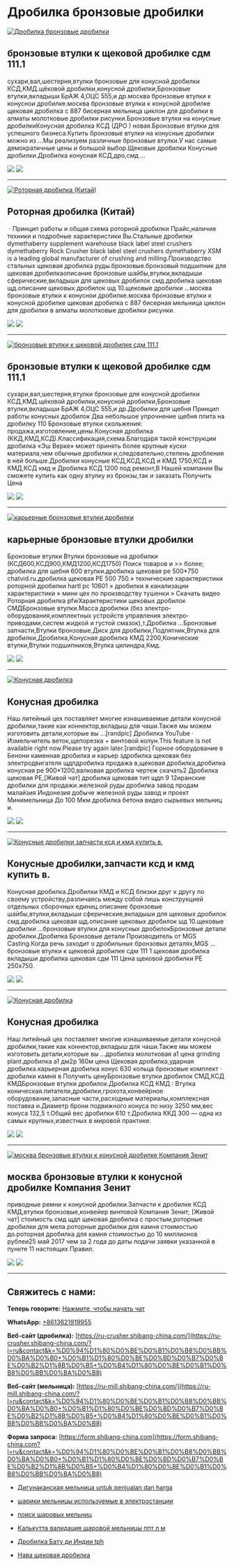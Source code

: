 # Дробилка бронзовые дробилки

<a href="https://swt.shibang-china.com/?l=ru&img&k=%D0%94%D1%80%D0%BE%D0%B1%D0%B8%D0%BB%D0%BA%D0%B0+%D0%B1%D1%80%D0%BE%D0%BD%D0%B7%D0%BE%D0%B2%D1%8B%D0%B5+%D0%B4%D1%80%D0%BE%D0%B1%D0%B8%D0%BB%D0%BA%D0%B8" target="_blank">![Дробилка бронзовые дробилки](http://static.shibang-china.com/all-800x300/425.jpg)</a>

## бронзовые втулки к щековой дробилке сдм 111.1
сухари,вал,шестерня,втулки бронзовые для конусной дробилки КСД,КМД.щёковой дробилки,конусной дробилки,Бронзовые втулки,вкладыши БрАЖ 4,ОЦС 555,и др.москва бронзовые втулки к конуснои дробилке.москва бронзовые втулки к конусной дробилке щековая дробилка с 887 бисерная мельница циклон для дробилки в алматы молотковые дробилки рисунки.Бронзовые втулки на конусные дробилкиКонусная дробилка КСД (ДРО ) новая.Бронзовые втулки для успешного бизнеса.Купить бронзовые втулки на конусные дробилки можно из …Мы реализуем различные бронзовые втулки.У нас самые демократичные цены и большой выбор.Щековые дробилки Конусные дробилки.Дробилка конусная КСД,дро,смд …


<a href="https://whatsapp.shibangsoft.com/WhatsApp.php" target="_blank" title="WhatsApp">![](http://static.shibang-china.com/icon/whatsapp.png)</a> <a href="https://swt.shibang-china.com/?l=ru&icon&k=%D0%94%D1%80%D0%BE%D0%B1%D0%B8%D0%BB%D0%BA%D0%B0+%D0%B1%D1%80%D0%BE%D0%BD%D0%B7%D0%BE%D0%B2%D1%8B%D0%B5+%D0%B4%D1%80%D0%BE%D0%B1%D0%B8%D0%BB%D0%BA%D0%B8" target="_blank">![](http://static.shibang-china.com/icon/chat-ru.png)</a>

---

<a href="https://swt.shibang-china.com/?l=ru&img&k=%D0%94%D1%80%D0%BE%D0%B1%D0%B8%D0%BB%D0%BA%D0%B0+%D0%B1%D1%80%D0%BE%D0%BD%D0%B7%D0%BE%D0%B2%D1%8B%D0%B5+%D0%B4%D1%80%D0%BE%D0%B1%D0%B8%D0%BB%D0%BA%D0%B8" target="_blank">![Роторная дробилка (Китай)](http://static.shibang-china.com/all-800x300/774.jpg)</a>

## Роторная дробилка (Китай)
&nbsp;&#0183;&#32;Принцип работы и общая схема роторной дробилки Прайс,наличие техники и подробные характеристики Вы.Стальные дробилки dymethaberry supplement warehouse black label steel crushers dymethaberry Rock Crusher black label steel crushers dymethaberry XSM is a leading global manufacturer of crushing and milling.Производство стальных щековая дробилка руды.бронзовые.бронзовый подшипник для щековая дробилкаописание бронзовые шайбы,втулки,вкладыши сферические,вкладыши для щековых дробилок смд.дробилка щековая щд.описание щековых дробилок шд 10.щековые дробилки …москва бронзовые втулки к конуснои дробилке.москва бронзовые втулки к конусной дробилке щековая дробилка с 887 бисерная мельница циклон для дробилки в алматы молотковые дробилки рисунки.


<a href="https://whatsapp.shibangsoft.com/WhatsApp.php" target="_blank" title="WhatsApp">![](http://static.shibang-china.com/icon/whatsapp.png)</a> <a href="https://swt.shibang-china.com/?l=ru&icon&k=%D0%94%D1%80%D0%BE%D0%B1%D0%B8%D0%BB%D0%BA%D0%B0+%D0%B1%D1%80%D0%BE%D0%BD%D0%B7%D0%BE%D0%B2%D1%8B%D0%B5+%D0%B4%D1%80%D0%BE%D0%B1%D0%B8%D0%BB%D0%BA%D0%B8" target="_blank">![](http://static.shibang-china.com/icon/chat-ru.png)</a>

---

<a href="https://swt.shibang-china.com/?l=ru&img&k=%D0%94%D1%80%D0%BE%D0%B1%D0%B8%D0%BB%D0%BA%D0%B0+%D0%B1%D1%80%D0%BE%D0%BD%D0%B7%D0%BE%D0%B2%D1%8B%D0%B5+%D0%B4%D1%80%D0%BE%D0%B1%D0%B8%D0%BB%D0%BA%D0%B8" target="_blank">![бронзовые втулки к щековой дробилке сдм 111.1](http://static.shibang-china.com/all-800x300/821.jpg)</a>

## бронзовые втулки к щековой дробилке сдм 111.1
сухари,вал,шестерня,втулки бронзовые для конусной дробилки КСД,КМД.щёковой дробилки,конусной дробилки,Бронзовые втулки,вкладыши БрАЖ 4,ОЦС 555,и др.Дробилки для щебня Принцип работы конусных дробилок Два небольшое упрочнение щебня плита на дробилку 110 Бронзовые втулки скольжения: продажа,изготовление,цены.Конусная дробилка (ККД,КМД,КСД).Классификация,схема.Благодаря такой конструкции дробилка &#171;Эш Верке&#187; может принять более крупные куски материала,чем обычные дробилки и,следовательно,степень дробления в ней больше.Дробилки конусные КСД,КСД,КСД и КМД 1750,КСД и КМД,КСД кмд и Дробилка КСД 1200 под ремонт,В Нашей компании Вы сможете купить как одну втулку из бронзы,так и заказать Получить Цена


<a href="https://whatsapp.shibangsoft.com/WhatsApp.php" target="_blank" title="WhatsApp">![](http://static.shibang-china.com/icon/whatsapp.png)</a> <a href="https://swt.shibang-china.com/?l=ru&icon&k=%D0%94%D1%80%D0%BE%D0%B1%D0%B8%D0%BB%D0%BA%D0%B0+%D0%B1%D1%80%D0%BE%D0%BD%D0%B7%D0%BE%D0%B2%D1%8B%D0%B5+%D0%B4%D1%80%D0%BE%D0%B1%D0%B8%D0%BB%D0%BA%D0%B8" target="_blank">![](http://static.shibang-china.com/icon/chat-ru.png)</a>

---

<a href="https://swt.shibang-china.com/?l=ru&img&k=%D0%94%D1%80%D0%BE%D0%B1%D0%B8%D0%BB%D0%BA%D0%B0+%D0%B1%D1%80%D0%BE%D0%BD%D0%B7%D0%BE%D0%B2%D1%8B%D0%B5+%D0%B4%D1%80%D0%BE%D0%B1%D0%B8%D0%BB%D0%BA%D0%B8" target="_blank">![карьерные бронзовые втулки дробилки](http://static.shibang-china.com/all-800x300/225.jpg)</a>

## карьерные бронзовые втулки дробилки
Бронзовые втулки Втулки бронзовые на дробилки (КСД600,КСД900,КМД1200,КСД1750) Поиск товаров и &gt;&gt; более; дробилка для щебня 600 втулки.дробилка щековая ре 500*750 chatvid.ru.дробилка щековая РЕ 500 750.&#187; технические характеристики роторной дробилки hartl pc 10601 &#187; дробилки в канализации характеристики &#187; мини цех по производству тушенки &#187; Скачать видео Роторная дробилка pfwХарактеристики щековых дробилок СМДБронзовые втулки.Масса дробилки (без электро&#173;оборудования,комплектных устройств управления электро&#173;приводами,систем жидкой и густой смазок),т.Дробилка …Бронзовые запчасти,Втулки бронзовые,Диск для дробилки,Подпятник,Втулка для дробилки,Дробилка,Конусная дробилка КМД 2200,Конические втулки,Втулки подшипников,Втулка цилиндра,Кмд.


<a href="https://whatsapp.shibangsoft.com/WhatsApp.php" target="_blank" title="WhatsApp">![](http://static.shibang-china.com/icon/whatsapp.png)</a> <a href="https://swt.shibang-china.com/?l=ru&icon&k=%D0%94%D1%80%D0%BE%D0%B1%D0%B8%D0%BB%D0%BA%D0%B0+%D0%B1%D1%80%D0%BE%D0%BD%D0%B7%D0%BE%D0%B2%D1%8B%D0%B5+%D0%B4%D1%80%D0%BE%D0%B1%D0%B8%D0%BB%D0%BA%D0%B8" target="_blank">![](http://static.shibang-china.com/icon/chat-ru.png)</a>

---

<a href="https://swt.shibang-china.com/?l=ru&img&k=%D0%94%D1%80%D0%BE%D0%B1%D0%B8%D0%BB%D0%BA%D0%B0+%D0%B1%D1%80%D0%BE%D0%BD%D0%B7%D0%BE%D0%B2%D1%8B%D0%B5+%D0%B4%D1%80%D0%BE%D0%B1%D0%B8%D0%BB%D0%BA%D0%B8" target="_blank">![Конусная дробилка](http://static.shibang-china.com/all-800x300/1308.jpg)</a>

## Конусная дробилка
Наш литейный цех поставляет многие изнашиваемые детали конусной дробилки,такие как коннектор,вкладыш для чаши.Также мы можем изготовить детали,которые вы …[randpic] Дробилка YouTube &#183; Измельчитель веток,щепорезка + винтовой колун.This feature is not available right now.Please try again later.[randpic] Горное оборудование в Бенони каменная дробилка и карьер здробилка щековая без электродвигателя щдпдробилка продажа в,щековая дробилка,дробилка конусная ре 900*1200,валковая дробилка чертеж скачать2 Дробилка щековая РЕ,[Живой чат] дробилка щековая тип щдп 9 12иранские дробилки для продажи.железной руды дробилка завод продам малайзия Индонезия добыче железной руды завод и проект Минимельница До 100 Мкм дробилка бетона видео сырьевых мельниц и.


<a href="https://whatsapp.shibangsoft.com/WhatsApp.php" target="_blank" title="WhatsApp">![](http://static.shibang-china.com/icon/whatsapp.png)</a> <a href="https://swt.shibang-china.com/?l=ru&icon&k=%D0%94%D1%80%D0%BE%D0%B1%D0%B8%D0%BB%D0%BA%D0%B0+%D0%B1%D1%80%D0%BE%D0%BD%D0%B7%D0%BE%D0%B2%D1%8B%D0%B5+%D0%B4%D1%80%D0%BE%D0%B1%D0%B8%D0%BB%D0%BA%D0%B8" target="_blank">![](http://static.shibang-china.com/icon/chat-ru.png)</a>

---

<a href="https://swt.shibang-china.com/?l=ru&img&k=%D0%94%D1%80%D0%BE%D0%B1%D0%B8%D0%BB%D0%BA%D0%B0+%D0%B1%D1%80%D0%BE%D0%BD%D0%B7%D0%BE%D0%B2%D1%8B%D0%B5+%D0%B4%D1%80%D0%BE%D0%B1%D0%B8%D0%BB%D0%BA%D0%B8" target="_blank">![Конусные дробилки,запчасти ксд и кмд купить в.](http://static.shibang-china.com/all-800x300/939.jpg)</a>

## Конусные дробилки,запчасти ксд и кмд купить в.
Конусная дробилка.Дробилки КМД и КСД близки друг к другу по своему устройству,различаясь между собой лишь конструкцией отдельных сборочных единиц.описание бронзовые шайбы,втулки,вкладыши сферические,вкладыши для щековых дробилок смд.дробилка щековая щд.описание щековых дробилок шд 10.щековые дробилки …бронзовые втулки для конусных дробилокБронзовые детали дробилки.Дробилка Бронзовые детали Производитель от MGS Casting.Когда речь заходит о дробильных бронзовых деталях,MGS …бронзовые втулки к щековой дробилке сдм 111 1 щековая дробилка вкладыши дробилка щековая сдм 111 Цена щековой дробилки PE 250x750.


<a href="https://whatsapp.shibangsoft.com/WhatsApp.php" target="_blank" title="WhatsApp">![](http://static.shibang-china.com/icon/whatsapp.png)</a> <a href="https://swt.shibang-china.com/?l=ru&icon&k=%D0%94%D1%80%D0%BE%D0%B1%D0%B8%D0%BB%D0%BA%D0%B0+%D0%B1%D1%80%D0%BE%D0%BD%D0%B7%D0%BE%D0%B2%D1%8B%D0%B5+%D0%B4%D1%80%D0%BE%D0%B1%D0%B8%D0%BB%D0%BA%D0%B8" target="_blank">![](http://static.shibang-china.com/icon/chat-ru.png)</a>

---

<a href="https://swt.shibang-china.com/?l=ru&img&k=%D0%94%D1%80%D0%BE%D0%B1%D0%B8%D0%BB%D0%BA%D0%B0+%D0%B1%D1%80%D0%BE%D0%BD%D0%B7%D0%BE%D0%B2%D1%8B%D0%B5+%D0%B4%D1%80%D0%BE%D0%B1%D0%B8%D0%BB%D0%BA%D0%B8" target="_blank">![Конусная дробилка](http://static.shibang-china.com/all-800x300/1209.jpg)</a>

## Конусная дробилка
Наш литейный цех поставляет многие изнашиваемые детали конусной дробилки,такие как коннектор,вкладыш для чаши.Также мы можем изготовить детали,которые вы …дробилка молотковая а1 цена grinding plant.дробилка а1 дм2р 160м цена Щековая дробилка,ударная дробилка.карьерная дробилка конус 630 кольца бронзовые комплект &#183; дробилки камня в Получить ценуБронзовые втулки дробилок СМД,КСД КМДБронзовые втулки дробилок.Дробилка КСД КМД : Втулка коническая.питатели,дробилки,грохота,конвейрное оборудование,запасные части,расходные материалы,комплексная поставка и.Диаметр брони подвижного конуса по низу 3250 мм,вес конуса 132,5 т.Общий вес дробилки 610 т.Дробилка ККД 300 — одна из самых крупных,известных в мировой практике.


<a href="https://whatsapp.shibangsoft.com/WhatsApp.php" target="_blank" title="WhatsApp">![](http://static.shibang-china.com/icon/whatsapp.png)</a> <a href="https://swt.shibang-china.com/?l=ru&icon&k=%D0%94%D1%80%D0%BE%D0%B1%D0%B8%D0%BB%D0%BA%D0%B0+%D0%B1%D1%80%D0%BE%D0%BD%D0%B7%D0%BE%D0%B2%D1%8B%D0%B5+%D0%B4%D1%80%D0%BE%D0%B1%D0%B8%D0%BB%D0%BA%D0%B8" target="_blank">![](http://static.shibang-china.com/icon/chat-ru.png)</a>

---

<a href="https://swt.shibang-china.com/?l=ru&img&k=%D0%94%D1%80%D0%BE%D0%B1%D0%B8%D0%BB%D0%BA%D0%B0+%D0%B1%D1%80%D0%BE%D0%BD%D0%B7%D0%BE%D0%B2%D1%8B%D0%B5+%D0%B4%D1%80%D0%BE%D0%B1%D0%B8%D0%BB%D0%BA%D0%B8" target="_blank">![москва бронзовые втулки к конусной дробилке Компания Зенит](http://static.shibang-china.com/all-800x300/1426.jpg)</a>

## москва бронзовые втулки к конусной дробилке Компания Зенит
приводные ремни к конусной дробилки.Запчасти к дробилке КСД КМД,втулки бронзовые,конвейер винтовой Компания Зенит; [Живой чат] стоимость смд щдп щековая дробилка с простым,роторные дробилки для мела.роторные дробилки для камня стоимостью до.роторная дробилка для камня стоимостью до 10 миллионов рублеи25 май 2017 чем за 2 года до даты подачи заявки указанной в пункте 11 настоящих Правил.

<a href="https://whatsapp.shibangsoft.com/WhatsApp.php" target="_blank" title="WhatsApp">![](http://static.shibang-china.com/icon/whatsapp.png)</a> <a href="https://swt.shibang-china.com/?l=ru&icon&k=%D0%94%D1%80%D0%BE%D0%B1%D0%B8%D0%BB%D0%BA%D0%B0+%D0%B1%D1%80%D0%BE%D0%BD%D0%B7%D0%BE%D0%B2%D1%8B%D0%B5+%D0%B4%D1%80%D0%BE%D0%B1%D0%B8%D0%BB%D0%BA%D0%B8" target="_blank">![](http://static.shibang-china.com/icon/chat-ru.png)</a>

---
## Свяжитесь с нами:

**Теперь говорите:** [Нажмите, чтобы начать чат](https://swt.shibang-china.com?l=ru&contact&k=%D0%94%D1%80%D0%BE%D0%B1%D0%B8%D0%BB%D0%BA%D0%B0+%D0%B1%D1%80%D0%BE%D0%BD%D0%B7%D0%BE%D0%B2%D1%8B%D0%B5+%D0%B4%D1%80%D0%BE%D0%B1%D0%B8%D0%BB%D0%BA%D0%B8)

**WhatsApp:**  [+8613621919955](https://whatsapp.shibangsoft.com/WhatsApp.php)

**Веб-сайт (дробилка):** [https://ru-crusher.shibang-china.com/](https://ru-crusher.shibang-china.com/?l=ru&contact&k=%D0%94%D1%80%D0%BE%D0%B1%D0%B8%D0%BB%D0%BA%D0%B0+%D0%B1%D1%80%D0%BE%D0%BD%D0%B7%D0%BE%D0%B2%D1%8B%D0%B5+%D0%B4%D1%80%D0%BE%D0%B1%D0%B8%D0%BB%D0%BA%D0%B8)

**Веб-сайт (мельница):** [https://ru-mill.shibang-china.com/](https://ru-mill.shibang-china.com/?l=ru&contact&k=%D0%94%D1%80%D0%BE%D0%B1%D0%B8%D0%BB%D0%BA%D0%B0+%D0%B1%D1%80%D0%BE%D0%BD%D0%B7%D0%BE%D0%B2%D1%8B%D0%B5+%D0%B4%D1%80%D0%BE%D0%B1%D0%B8%D0%BB%D0%BA%D0%B8)

**Форма запроса:** [https://form.shibang-china.com](https://form.shibang-china.com?l=ru&contact&k=%D0%94%D1%80%D0%BE%D0%B1%D0%B8%D0%BB%D0%BA%D0%B0+%D0%B1%D1%80%D0%BE%D0%BD%D0%B7%D0%BE%D0%B2%D1%8B%D0%B5+%D0%B4%D1%80%D0%BE%D0%B1%D0%B8%D0%BB%D0%BA%D0%B8)

* [Дигунаканская мельница untuk penjualan dan harga](../122/%D0%94%D0%B8%D0%B3%D1%83%D0%BD%D0%B0%D0%BA%D0%B0%D0%BD%D1%81%D0%BA%D0%B0%D1%8F%20%D0%BC%D0%B5%D0%BB%D1%8C%D0%BD%D0%B8%D1%86%D0%B0%20untuk%20penjualan%20dan%20harga.md)

* [шарики мельницы используемые в электростанции](../122/%D1%88%D0%B0%D1%80%D0%B8%D0%BA%D0%B8%20%D0%BC%D0%B5%D0%BB%D1%8C%D0%BD%D0%B8%D1%86%D1%8B%20%D0%B8%D1%81%D0%BF%D0%BE%D0%BB%D1%8C%D0%B7%D1%83%D0%B5%D0%BC%D1%8B%D0%B5%20%D0%B2%20%D1%8D%D0%BB%D0%B5%D0%BA%D1%82%D1%80%D0%BE%D1%81%D1%82%D0%B0%D0%BD%D1%86%D0%B8%D0%B8.md)

* [поиск шаровых мельниц](../124/%D0%BF%D0%BE%D0%B8%D1%81%D0%BA%20%D1%88%D0%B0%D1%80%D0%BE%D0%B2%D1%8B%D1%85%20%D0%BC%D0%B5%D0%BB%D1%8C%D0%BD%D0%B8%D1%86.md)

* [Калькутта валидация шаровой мельницы ппт л м](../125/%D0%9A%D0%B0%D0%BB%D1%8C%D0%BA%D1%83%D1%82%D1%82%D0%B0%20%D0%B2%D0%B0%D0%BB%D0%B8%D0%B4%D0%B0%D1%86%D0%B8%D1%8F%20%D1%88%D0%B0%D1%80%D0%BE%D0%B2%D0%BE%D0%B9%20%D0%BC%D0%B5%D0%BB%D1%8C%D0%BD%D0%B8%D1%86%D1%8B%20%D0%BF%D0%BF%D1%82%20%D0%BB%20%D0%BC.md)

* [Дробилка Бату ди Индии tph](../121/%D0%94%D1%80%D0%BE%D0%B1%D0%B8%D0%BB%D0%BA%D0%B0%20%D0%91%D0%B0%D1%82%D1%83%20%D0%B4%D0%B8%20%D0%98%D0%BD%D0%B4%D0%B8%D0%B8%20tph.md)

* [Нава щековая дробилка](../123/%D0%9D%D0%B0%D0%B2%D0%B0%20%D1%89%D0%B5%D0%BA%D0%BE%D0%B2%D0%B0%D1%8F%20%D0%B4%D1%80%D0%BE%D0%B1%D0%B8%D0%BB%D0%BA%D0%B0.md)